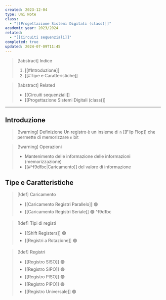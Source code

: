 ```yaml
---
created: 2023-12-04
type: Uni Note
class:
  - "[[Progettazione Sistemi Digitali (class)]]"
academic year: 2023/2024
related:
  - "[[Circuiti sequenziali]]"
completed: true
updated: 2024-07-09T11:45
---
```

>[!abstract] Indice
>1. [[#Introduzione]]
>2. [[#Tipe e Caratteristiche]]

>[!abstract] Related
>- [[Circuiti sequenziali]]
>- [[Progettazione Sistemi Digitali (class)]]

---
## Introduzione

>[!warning] Definizione
> Un registro è un insieme di `n` [[Flip Flop]] che permette di  memorizzare `n` bit

>[!warning] Operazioni
>- Mantenimento delle informazione delle informazioni (memorizzazione)
>- [[#^f9dfbc|Caricamento]] del valore di informazione

## Tipe e Caratteristiche

>[!def] Caricamento
>- [[Caricamento Registri Parallelo]] 🟢
>- [[Caricamento Registri Seriale]] 🟢
^f9dfbc

>[!def] Tipi di registi
>- [[Shift Registers]] 🟢
>- [[Registri a Rotazione]] 🟢

>[!def] Registri
>- [[Registro SISO]] 🟢
>- [[Registro SIPO]] 🟢
>- [[Registro PISO]] 🟢
>- [[Registro PIPO]] 🟢
>- [[Registro Universale]] 🟢